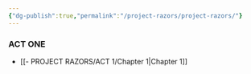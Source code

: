 ```yaml
---
{"dg-publish":true,"permalink":"/project-razors/project-razors/"}
---
```



### ACT ONE

- [[- PROJECT RAZORS/ACT 1/Chapter 1\|Chapter 1]]


